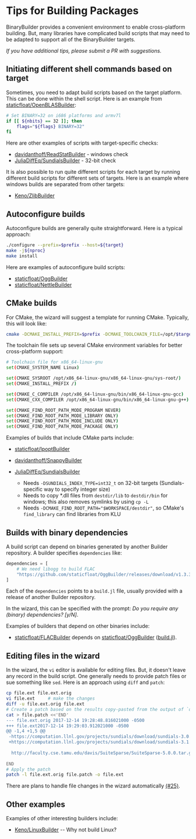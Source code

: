 # Tips for Building Packages

BinaryBuilder provides a convenient environment to enable cross-platform building. But, many libraries have complicated build scripts that may need to be adapted to support all of the BinaryBuilder targets.

*If you have additional tips, please submit a PR with suggestions.*

## Initiating different shell commands based on target

Sometimes, you need to adapt build scripts based on the target platform. This can be done within the shell script. Here is an example from [staticfloat/OpenBLASBuilder](https://github.com/staticfloat/OpenBLASBuilder/blob/master/build_tarballs.jl):

```sh
# Set BINARY=32 on i686 platforms and armv7l
if [[ ${nbits} == 32 ]]; then
    flags="${flags} BINARY=32"
fi
```

Here are other examples of scripts with target-specific checks:

* [davidanthoff/ReadStatBuilder](https://github.com/davidanthoff/ReadStatBuilder/blob/cc1745add155224ef1672e7a0013c4adb1df8141/build_tarballs.jl#L33) - windows check
* [JuliaDiffEq/SundialsBuilder](https://github.com/JuliaDiffEq/SundialsBuilder/blob/6a155530557ac2c49277d33baf02f30921739348/build_tarballs.jl#L125-L131) - 32-bit check

It is also possible to run quite different scripts for each target by running different build scripts for different sets of targets. Here is an example where windows builds are separated from other targets:

* [Keno/ZlibBuilder](https://github.com/Keno/ZlibBuilder/blob/master/build_tarballs.jl)

## Autoconfigure builds

Autoconfigure builds are generally quite straightforward. Here is a typical approach:

```sh
./configure --prefix=$prefix --host=${target}
make -j${nproc}
make install
```

Here are examples of autoconfigure build scripts:

* [staticfloat/OggBuilder](https://github.com/staticfloat/OggBuilder/blob/master/build_tarballs.jl)
* [staticfloat/NettleBuilder](https://github.com/staticfloat/NettleBuilder/blob/master/build_tarballs.jl)


## CMake builds

For CMake, the wizard will suggest a template for running CMake. Typically, this will look like:

```sh
cmake -DCMAKE_INSTALL_PREFIX=$prefix -DCMAKE_TOOLCHAIN_FILE=/opt/$target/$target.toolchain
```

The toolchain file sets up several CMake environment variables for better cross-platform support: 

```sh
# Toolchain file for x86_64-linux-gnu
set(CMAKE_SYSTEM_NAME Linux)

set(CMAKE_SYSROOT /opt/x86_64-linux-gnu/x86_64-linux-gnu/sys-root/)
set(CMAKE_INSTALL_PREFIX /)

set(CMAKE_C_COMPILER /opt/x86_64-linux-gnu/bin/x86_64-linux-gnu-gcc)
set(CMAKE_CXX_COMPILER /opt/x86_64-linux-gnu/bin/x86_64-linux-gnu-g++)

set(CMAKE_FIND_ROOT_PATH_MODE_PROGRAM NEVER)
set(CMAKE_FIND_ROOT_PATH_MODE_LIBRARY ONLY)
set(CMAKE_FIND_ROOT_PATH_MODE_INCLUDE ONLY)
set(CMAKE_FIND_ROOT_PATH_MODE_PACKAGE ONLY)
```

Examples of builds that include CMake parts include:

* [staticfloat/IpoptBuilder](https://github.com/staticfloat/IpoptBuilder/blob/master/build_tarballs.jl)

* [davidanthoff/SnappyBuilder](https://github.com/davidanthoff/SnappyBuilder/blob/master/build_tarballs.jl)

* [JuliaDiffEq/SundialsBuilder](https://github.com/JuliaDiffEq/SundialsBuilder/blob/master/build_tarballs.jl)
  - Needs `-DSUNDIALS_INDEX_TYPE=int32_t` on 32-bit targets (Sundials-specific way to specify integer size)
  - Needs to copy *.dll files from `destdir/lib` to `destdir/bin` for windows; this also removes symlinks by using `cp -L`
  - Needs `-DCMAKE_FIND_ROOT_PATH="$WORKSPACE/destdir"`, so CMake's `find_library` can find libraries from KLU


## Builds with binary dependencies

A build script can depend on binaries generated by another Builder repository. A builder specifies `dependencies` like:

```julia
dependencies = [
    # We need libogg to build FLAC
    "https://github.com/staticfloat/OggBuilder/releases/download/v1.3.3-0/build.jl"
]
```

Each of the `dependencies` points to a `build.jl` file, usually provided with a release of another Builder repository.

In the wizard, this can be specified with the prompt: *Do you require any (binary) dependencies?  [y/N]*.

Examples of builders that depend on other binaries include:

* [staticfloat/FLACBuilder](https://github.com/staticfloat/FLACBuilder/blob/master/build_tarballs.jl) depends on [staticfloat/OggBuilder](https://github.com/staticfloat/OggBuilder/blob/master/build_tarballs.jl) ([build.jl](https://github.com/staticfloat/OggBuilder/releases/download/v1.3.3-0/build.jl)).


## Editing files in the wizard

In the wizard, the `vi` editor is available for editing files. But, it doesn't leave any record in the build script. One generally needs to provide patch files or sue something like `sed`. Here is an approach using `diff` and `patch`:

```sh
cp file.ext file.ext.orig
vi file.ext     # make the changes
diff -u file.ext.orig file.ext
# Create a patch based on the results copy-pasted from the output of `diff`
cat > file.patch <<'END'
--- file.ext.orig 2017-12-14 19:28:48.816021000 -0500
+++ file.ext2017-12-14 19:29:03.912021000 -0500
@@ -1,4 +1,5 @@
 -https://computation.llnl.gov/projects/sundials/download/sundials-3.0.0.tar.gz
 +https://computation.llnl.gov/projects/sundials/download/sundials-3.1.0.tar.gz
  
  http://faculty.cse.tamu.edu/davis/SuiteSparse/SuiteSparse-5.0.0.tar.gz
 
END
# Apply the patch
patch -l file.ext.orig file.patch -o file.ext
```

There are plans to handle file changes in the wizard automatically [(#25)](https://github.com/JuliaPackaging/BinaryBuilder.jl/issues/125).


## Other examples

Examples of other interesting builders include:

* [Keno/LinuxBuilder](https://github.com/Keno/LinuxBuilder/blob/master/build_tarballs.jl) -- Why not build Linux?


